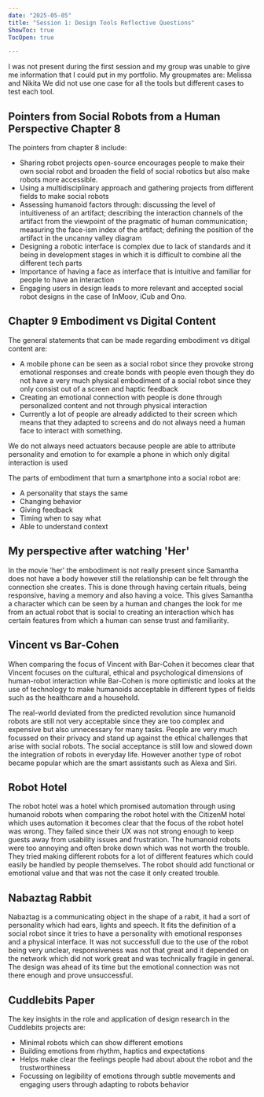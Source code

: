 ```yaml
---
date: "2025-05-05"
title: "Session 1: Design Tools Reflective Questions"
ShowToc: true
TocOpen: true

---
```


I was not present during the first session and my group was unable to give me information that I could put in my portfolio. 
My groupmates are: Melissa and Nikita
We did not use one case for all the tools but different cases to test each tool.

## Pointers from Social Robots from a Human Perspective Chapter 8
The pointers from chapter 8 include:
- Sharing robot projects open-source encourages people to make their own social robot and broaden the field of social robotics but also make robots more accessible.
- Using a multidisciplinary approach and gathering projects from different fields to make social robots
- Assessing humanoid factors through: discussing the level of intuitiveness of an artifact; describing the interaction channels of the artifact from the viewpoint of the
pragmatic of human communication; measuring the face-ism index of the artifact; defining the position of the artifact in the uncanny valley diagram
- Designing a robotic interface is complex due to lack of standards and it being in development stages in which it is difficult to combine all the different tech parts
- Importance of having a face as interface that is intuitive and familiar for people to have an interaction
- Engaging users in design leads to more relevant and accepted social robot designs in the case of InMoov, iCub and Ono.

## Chapter 9 Embodiment vs Digital Content
The general statements that can be made regarding embodiment vs ditigal content are:
- A mobile phone can be seen as a social robot since they provoke strong emotional responses and create bonds with people even though they do not have a very much physical embodiment of a social robot since they only consist out of a screen and haptic feedback
- Creating an emotional connection with people is done through personalized content and not through physical interaction 
- Currently a lot of people are already addicted to their screen which means that they adapted to screens and do not always need a human face to interact with something.

We do not always need actuators because people are able to attribute personality and emotion to for example a phone in which only digital interaction is used

The parts of embodiment that turn a smartphone into a social robot are:
- A personality that stays the same
- Changing behavior
- Giving feedback
- Timing when to say what
- Able to understand context

## My perspective after watching 'Her'
In the movie 'her' the embodiment is not really present since Samantha does not have a body however still the relationship can be felt through the connection she creates. This is done through having certain rituals, being responsive, having a memory and also having a voice. This gives Samantha a character which can be seen by a human and changes the look for me from an actual robot that is social to creating an interaction which has certain features from which a human can sense trust and familiarity. 

## Vincent vs Bar-Cohen
When comparing the focus of Vincent with Bar-Cohen it becomes clear that Vincent focuses on the cultural, ethical and psychological dimensions of human-robot interaction while Bar-Cohen is more optimistic and looks at the use of technology to make humanoids acceptable in different types of fields such as the healthcare and a household. 

The real-world deviated from the predicted revolution since humanoid robots are still not very acceptable since they are too complex and expensive but also unnecessary for many tasks. People are very much focussed on their privacy and stand up against the ethical challenges that arise with social robots. The social acceptance is still low and slowed down the integration of robots in everyday life. However another type of robot became popular which are the smart assistants such as Alexa and Siri. 

## Robot Hotel 
The robot hotel was a hotel which promised automation through using humanoid robots when comparing the robot hotel with the CitizenM hotel which uses automation it becomes clear that the focus of the robot hotel was wrong. They failed since their UX was not strong enough to keep guests away from usability issues and frustration. The humanoid robots were too annoying and often broke down which was not worth the trouble. They tried making different robots for a lot of different features which could easily be handled by people themselves. The robot should add functional or emotional value and that was not the case it only created trouble.

## Nabaztag Rabbit
Nabaztag is a communicating object in the shape of a rabit, it had a sort of personality which had ears, lights and speech. It fits the definition of a social robot since it tries to have a personality with emotional responses and a physical interface. It was not successfull due to the use of the robot being very unclear, responsiveness was not that great and it depended on the network which did not work great and was technically fragile in general. The design was ahead of its time but the emotional connection was not there enough and prove unsuccessful.

## Cuddlebits Paper
The key insights in the role and application of design research in the Cuddlebits projects are:
- Minimal robots which can show different emotions
- Building emotions from rhythm, haptics and expectations
- Helps make clear the feelings people had about about the robot and the trustworthiness
- Focussing on legibility of emotions through subtle movements and engaging users through adapting to robots behavior
